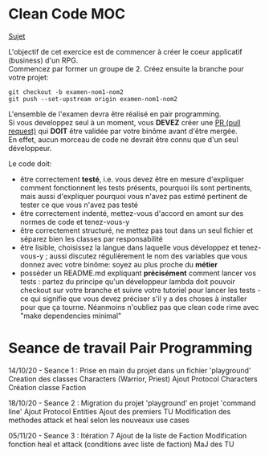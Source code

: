 # Clean Code MOC

[Sujet](https://gist.github.com/CaptpBdcht/9192a868457a1003edda6687893a92b6)

L'objectif de cet exercice est de commencer à créer le coeur applicatif (business) d'un RPG.  
Commencez par former un groupe de 2.
Créez ensuite la branche pour votre projet:

````
git checkout -b examen-nom1-nom2
git push --set-upstream origin examen-nom1-nom2
````

L'ensemble de l'examen devra être réalisé en pair programming.  
Si vous developpez seul à un moment, vous **DEVEZ** créer une [PR (pull request)](https://docs.github.com/en/free-pro-team@latest/github/collaborating-with-issues-and-pull-requests/about-pull-requests) qui **DOIT** être validée par votre binôme avant d'être mergée.  
En effet, aucun morceau de code ne devrait être connu que d'un seul développeur.  

Le code doit:
  - être correctement **testé**, i.e. vous devez être en mesure d'expliquer comment fonctionnent les tests présents, pourquoi ils sont pertinents, mais aussi d'expliquer pourquoi vous n'avez pas estimé pertinent de tester ce que vous n'avez pas testé
  - être correctement indenté, mettez-vous d'accord en amont sur des normes de code et tenez-vous-y
  - être correctement structuré, ne mettez pas tout dans un seul fichier et séparez bien les classes par responsabilité
  - être lisible, choisissez la langue dans laquelle vous développez et tenez-vous-y ; aussi discutez régulièrement le nom des variables que vous donnez avec votre binôme: soyez au plus proche du **métier** 
  - posséder un README.md expliquant **précisément** comment lancer vos tests : partez du principe qu'un développeur lambda doit pouvoir checkout sur votre branche et suivre votre tutoriel pour lancer les tests - ce qui signifie que vous devez préciser s'il y a des choses à installer pour que ça tourne. Néanmoins n'oubliez pas que clean code rime avec "make dependencies minimal"


# Seance de travail Pair Programming

14/10/20  - Seance 1 :  Prise en main du projet dans un fichier 'playground'
                                     Creation des classes Characters (Warrior, Priest) 
                                     Ajout Protocol Characters
                                     Création classe Faction
                    
18/10/20 - Seance 2 : Migration du projet 'playground' en projet 'command line'
                                    Ajout Protocol Entities
                                    Ajout des premiers TU
                                    Modification des methodes attack et heal selon les nouveaux use cases
                                    
05/11/20 - Seance 3 : Itération 7 
                                    Ajout de la liste de Faction
                                    Modification fonction heal et attack (conditions avec liste de faction)
                                    MaJ des TU
